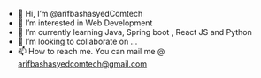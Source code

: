 - 👋 Hi, I’m @arifbashasyedComtech
- 👀 I’m interested in Web Development
- 🌱 I’m currently learning Java, Spring boot , React JS and Python
- 💞️ I’m looking to collaborate on ...
- 📫 How to reach me. You can mail me @ arifbashasyedcomtech@gmail.com

<!---
arifbashasyedComtech/arifbashasyedComtech is a ✨ special ✨ repository because its `README.md` (this file) appears on your GitHub profile.
You can click the Preview link to take a look at your changes.
--->
